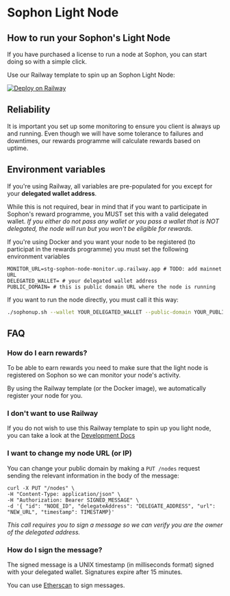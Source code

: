 
# Sophon Light Node

## How to run your Sophon's Light Node
If you have purchased a license to run a node at Sophon, you can start doing so with a simple click.

Use our Railway template to spin up an Sophon Light Node:

[![Deploy on Railway](https://railway.app/button.svg)](https://railway.app/template/wEhaxi?referralCode=qB-i6S)

## Reliability
It is important you set up some monitoring to ensure you client is always up and running. Even though we will have some tolerance to failures and downtimes, our rewards programme will calculate rewards based on uptime. 

## Environment variables
If you're using Railway, all variables are pre-populated for you except for your **delegated wallet address**. 

While this is not required, bear in mind that if you want to participate in Sophon's reward programme, you MUST set this with a valid delegated wallet. *If you either do not pass any wallet or you pass a wallet that is NOT delegated, the node will run but you won't be eligible for rewards.*

If you're using Docker and you want your node to be registered (to participat in the rewards programme) you must set the following environment variables
```
MONITOR_URL=stg-sophon-node-monitor.up.railway.app # TODO: add mainnet URL
DELEGATED_WALLET= # your delegated wallet address
PUBLIC_DOMAIN= # this is public domain URL where the node is running
```

If you want to run the node directly, you must call it this way:
```bash
./sophonup.sh --wallet YOUR_DELEGATED_WALLET --public-domain YOUR_PUBLIC_DOMAIN --monitor-url SOPHON_MONITOR_URL
```

## FAQ

### How do I earn rewards?
To be able to earn rewards you need to make sure that the light node is registered on Sophon so we can monitor your node's activity.

By using the Railway template (or the Docker image), we automatically register your node for you.

### I don't want to use Railway
If you do not wish to use this Railway template to spin up you light node, you can take a look at the [Development Docs](DEV_README.md)

### I want to change my node URL (or IP)
You can change your public domain by making a `PUT /nodes` request sending the relevant information in the body of the message:

```
curl -X PUT "/nodes" \
-H "Content-Type: application/json" \
-H "Authorization: Bearer SIGNED_MESSAGE" \
-d '{ "id": "NODE_ID", "delegateAddress": "DELEGATE_ADDRESS", "url": "NEW_URL", "timestamp": TIMESTAMP}'
```

*This call requires you to sign a message so we can verify you are the owner of the delegated address.*

### How do I sign the message?
The signed message is a UNIX timestamp (in milliseconds format) signed with your delegated wallet. Signatures expire after 15 minutes.

You can use [Etherscan](https://etherscan.io/verifiedSignatures#) to sign messages.